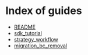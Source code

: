 # Index of guides

- [README](/guides/README/)
- [sdk_tutorial](/guides/sdk_tutorial/)
- [strategy_workflow](/guides/strategy_workflow/)
- [migration_bc_removal](/guides/migration_bc_removal/)
